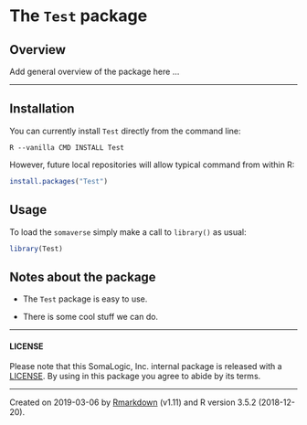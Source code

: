 
<!-- README.md is generated from README.Rmd. Please edit that file -->

# The `Test` package

## Overview

Add general overview of the package here …

-----

## Installation

You can currently install `Test` directly from the command line:

    R --vanilla CMD INSTALL Test

However, future local repositories will allow typical command from
within R:

``` r
install.packages("Test")
```

## Usage

To load the `somaverse` simply make a call to `library()` as usual:

``` r
library(Test)
```

## Notes about the package

  - The `Test` package is easy to use.

  - There is some cool stuff we can do.

-----

#### LICENSE

Please note that this SomaLogic, Inc. internal package is released with
a [LICENSE](LICENSE). By using in this package you agree to abide by its
terms.

-----

Created on 2019-03-06 by
[Rmarkdown](https://github.com/rstudio/rmarkdown) (v1.11) and R version
3.5.2 (2018-12-20).
